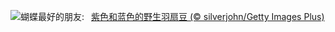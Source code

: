 ![](https://www.bing.com/th?id=OHR.WildLupine_ZH-CN6623952879_UHD.jpg&w=1000)蝴蝶最好的朋友:&nbsp;&ensp;[紫色和蓝色的野生羽扇豆 (© silverjohn/Getty Images Plus)](https://www.bing.com/th?id=OHR.WildLupine_ZH-CN6623952879_UHD.jpg)
<br><br/>
